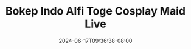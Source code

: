 --- 
title: "Bokep Indo Alfi Toge Cosplay Maid Live"
description: "  bokep Bokep Indo Alfi Toge Cosplay Maid Live dood full vidio terbaru"
date: 2024-06-17T09:36:38-08:00
file_code: "r2dc6qli338z"
draft: false
cover: "7jfyqhr77366m8tn.jpg"
tags: ["Bokep", "Indo", "Alfi", "Toge", "Cosplay", "Maid", "Live", "bokep-indo", "bokep-viral", "bokep-ig"]
length: 3270
fld_id: "1483121"
foldername: "Alfi"
categories: ["Alfi"]
views: 0
---